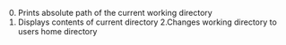 0. Prints absolute path of the current working directory
1. Displays contents of current directory
2.Changes working directory to users home directory
